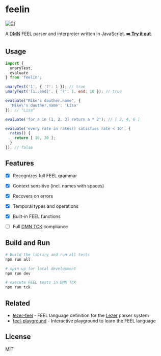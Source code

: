 # feelin

[![CI](https://github.com/nikku/feelin/actions/workflows/CI.yml/badge.svg)](https://github.com/nikku/feelin/actions/workflows/CI.yml)

A [DMN](https://www.omg.org/spec/DMN/) FEEL parser and interpreter written in JavaScript. [__:arrow_right: Try it out__](https://nikku.github.io/feel-playground).


## Usage

```javascript
import {
  unaryTest,
  evaluate
} from 'feelin';

unaryTest('1', { '?': 1 }); // true
unaryTest('[1..end]', { '?': 1, end: 10 }); // true

evaluate("Mike's dauther.name", {
  'Mike\'s dauther.name': 'Lisa'
}); // "Lisa"

evaluate('for a in [1, 2, 3] return a * 2'); // [ 2, 4, 6 ]

evaluate('every rate in rates() satisfies rate < 10', {
  rates() {
    return [ 10, 20 ];
  }
}); // false
```


## Features

* [x] Recognizes full FEEL grammar
* [x] Context sensitive (incl. names with spaces)
* [x] Recovers on errors
* [x] Temporal types and operations
* [x] Built-in FEEL functions
* [ ] Full [DMN TCK](./docs/DMN_TCK.md) compliance


## Build and Run

```sh
# build the library and run all tests
npm run all

# spin up for local development
npm run dev

# execute FEEL tests in DMN TCK
npm run tck
```


## Related

* [lezer-feel](https://github.com/nikku/lezer-feel) - FEEL language definition for the [Lezer](https://lezer.codemirror.net/) parser system
* [feel-playground](https://github.com/nikku/feel-playground) - Interactive playground to learn the FEEL language


## License

MIT
